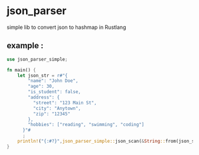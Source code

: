 # json_parser
simple lib to convert json to hashmap in Rustlang

## example :
```rust
use json_parser_simple;

fn main() {
    let json_str = r#"{
        "name": "John Doe",
        "age": 30,
        "is_student": false,
        "address": {
          "street": "123 Main St",
          "city": "Anytown",
          "zip": "12345"
        },
        "hobbies": ["reading", "swimming", "coding"]
      }"#
      ;
    println!("{:#?}",json_parser_simple::json_scan(&String::from(json_str)));
}
```
